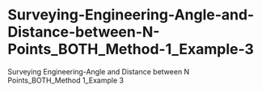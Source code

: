 # Surveying-Engineering-Angle-and-Distance-between-N-Points_BOTH_Method-1_Example-3
Surveying Engineering-Angle and  Distance between N Points_BOTH_Method 1_Example 3
